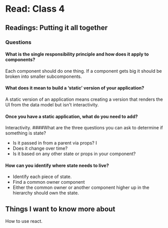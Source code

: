 # Read: Class 4

## Readings: Putting it all together

### Questions
#### What is the single responsibility principle and how does it apply to components?
Each component should do one thing. If a component gets big it should be broken into smaller subcomponents. 
#### What does it mean to build a ‘static’ version of your application?
A static version of an application means creating a version that renders the UI from the data model but isn't interactivity.
#### Once you have a static application, what do you need to add?
Interactivity.
####What are the three questions you can ask to determine if something is state?
* Is it passed in from a parent via props? I
* Does it change over time?
* Is it based on any other state or props in your component?

#### How can you identify where state needs to live?
* Identify each piece of state.
* Find a common owner component 
* Either the common owner or another component higher up in the hierarchy should own the state.

## Things I want to know more about
How to use react.
